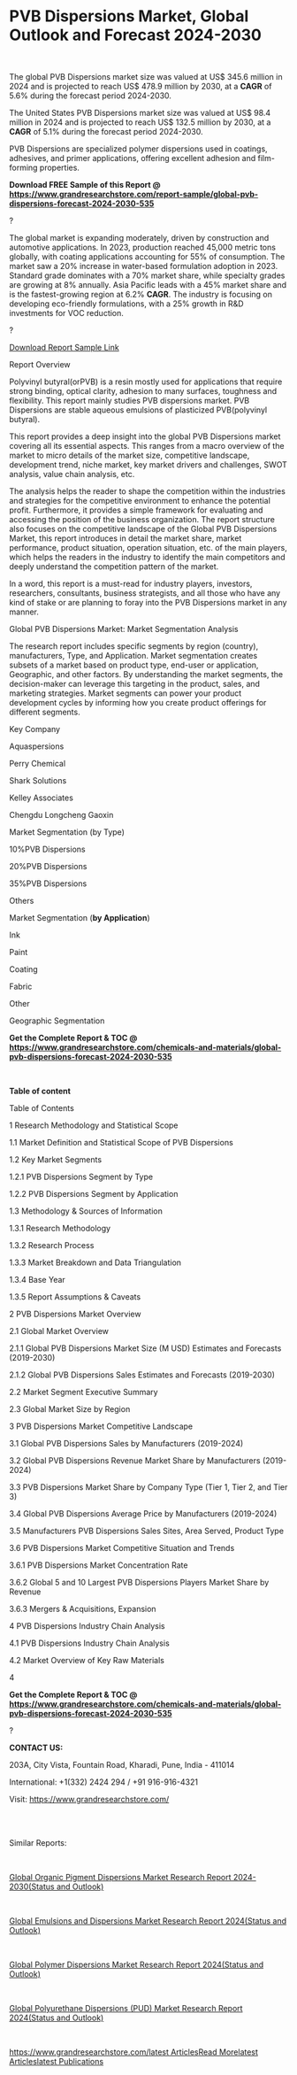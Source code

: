 <h1>PVB Dispersions Market, Global Outlook and Forecast 2024-2030</h1><br/><p>The global PVB Dispersions market size was valued at US$ 345.6 million in 2024 and is projected to reach US$ 478.9 million by 2030, at a <strong>CAGR</strong> of 5.6% during the forecast period 2024-2030.</p>
 
 
 
 <p>The United States PVB Dispersions market size was valued at US$ 98.4 million in 2024 and is projected to reach US$ 132.5 million by 2030, at a <strong>CAGR</strong> of 5.1% during the forecast period 2024-2030.</p>
 
 
 
 <p>PVB Dispersions are specialized polymer dispersions used in coatings, adhesives, and primer applications, offering excellent adhesion and film-forming properties.</p>
 
 
 
 <div><b>Download FREE Sample of this Report @ <a href="https://www.grandresearchstore.com/report-sample/global-pvb-dispersions-forecast-2024-2030-535">https://www.grandresearchstore.com/report-sample/global-pvb-dispersions-forecast-2024-2030-535</a></b></div>
 
 
 
 <p>? </p>
 
 
 
 <p>The global market is expanding moderately, driven by construction and automotive applications. In 2023, production reached 45,000 metric tons globally, with coating applications accounting for 55% of consumption. The market saw a 20% increase in water-based formulation adoption in 2023. Standard grade dominates with a 70% market share, while specialty grades are growing at 8% annually. Asia Pacific leads with a 45% market share and is the fastest-growing region at 6.2% <strong>CAGR</strong>. The industry is focusing on developing eco-friendly formulations, with a 25% growth in R&D investments for VOC reduction.</p>
 
 
 
 <p>? </p>
 
 
 
 <p><a href="https://www.grandresearchstore.com/mr-admin/report-sample/global-pvb-dispersions-forecast-2024-2030-535">Download Report Sample Link</a></p>
 
 
 
 <p>Report Overview</p>
 
 
 
 <p>Polyvinyl butyral(orPVB) is a resin mostly used for applications that require strong binding, optical clarity, adhesion to many surfaces, toughness and flexibility. This report mainly studies PVB dispersions market. PVB Dispersions are stable aqueous emulsions of plasticized PVB(polyvinyl butyral).</p>
 
 
 
 <p>This report provides a deep insight into the global PVB Dispersions market covering all its essential aspects. This ranges from a macro overview of the market to micro details of the market size, competitive landscape, development trend, niche market, key market drivers and challenges, SWOT analysis, value chain analysis, etc.</p>
 
 
 
 <p>The analysis helps the reader to shape the competition within the industries and strategies for the competitive environment to enhance the potential profit. Furthermore, it provides a simple framework for evaluating and accessing the position of the business organization. The report structure also focuses on the competitive landscape of the Global PVB Dispersions Market, this report introduces in detail the market share, market performance, product situation, operation situation, etc. of the main players, which helps the readers in the industry to identify the main competitors and deeply understand the competition pattern of the market.</p>
 
 
 
 <p>In a word, this report is a must-read for industry players, investors, researchers, consultants, business strategists, and all those who have any kind of stake or are planning to foray into the PVB Dispersions market in any manner.</p>
 
 
 
 <p>Global PVB Dispersions Market: Market Segmentation Analysis</p>
 
 
 
 <p>The research report includes specific segments by region (country), manufacturers, Type, and Application. Market segmentation creates subsets of a market based on product type, end-user or application, Geographic, and other factors. By understanding the market segments, the decision-maker can leverage this targeting in the product, sales, and marketing strategies. Market segments can power your product development cycles by informing how you create product offerings for different segments.</p>
 
 
 
 <p>Key Company</p>
 
 
 
 <p>Aquaspersions</p>
 
 
 
 <p>Perry Chemical</p>
 
 
 
 <p>Shark Solutions</p>
 
 
 
 <p>Kelley Associates</p>
 
 
 
 <p>Chengdu Longcheng Gaoxin</p>
 
 
 
 <p>Market Segmentation (by Type)</p>
 
 
 
 <p>10%PVB Dispersions</p>
 
 
 
 <p>20%PVB Dispersions</p>
 
 
 
 <p>35%PVB Dispersions</p>
 
 
 
 <p>Others</p>
 
 
 
 <p>Market Segmentation (<strong>by Application</strong>)</p>
 
 
 
 <p>Ink</p>
 
 
 
 <p>Paint</p>
 
 
 
 <p>Coating</p>
 
 
 
 <p>Fabric</p>
 
 
 
 <p>Other</p>
 
 
 
 <p>Geographic Segmentation</p>
 
 
 
 <div><b>Get the Complete Report & TOC @ <a href="https://www.grandresearchstore.com/chemicals-and-materials/global-pvb-dispersions-forecast-2024-2030-535">https://www.grandresearchstore.com/chemicals-and-materials/global-pvb-dispersions-forecast-2024-2030-535</a></b></div>
 
 
 
 <p><br />
 
 <b>Table of content</b></p>
 
 
 
 <p>Table of Contents<br />
 
 1 Research Methodology and Statistical Scope<br />
 
 1.1 Market Definition and Statistical Scope of PVB Dispersions<br />
 
 1.2 Key Market Segments<br />
 
 1.2.1 PVB Dispersions Segment by Type<br />
 
 1.2.2 PVB Dispersions Segment by Application<br />
 
 1.3 Methodology & Sources of Information<br />
 
 1.3.1 Research Methodology<br />
 
 1.3.2 Research Process<br />
 
 1.3.3 Market Breakdown and Data Triangulation<br />
 
 1.3.4 Base Year<br />
 
 1.3.5 Report Assumptions & Caveats<br />
 
 2 PVB Dispersions Market Overview<br />
 
 2.1 Global Market Overview<br />
 
 2.1.1 Global PVB Dispersions Market Size (M USD) Estimates and Forecasts (2019-2030)<br />
 
 2.1.2 Global PVB Dispersions Sales Estimates and Forecasts (2019-2030)<br />
 
 2.2 Market Segment Executive Summary<br />
 
 2.3 Global Market Size by Region<br />
 
 3 PVB Dispersions Market Competitive Landscape<br />
 
 3.1 Global PVB Dispersions Sales by Manufacturers (2019-2024)<br />
 
 3.2 Global PVB Dispersions Revenue Market Share by Manufacturers (2019-2024)<br />
 
 3.3 PVB Dispersions Market Share by Company Type (Tier 1, Tier 2, and Tier 3)<br />
 
 3.4 Global PVB Dispersions Average Price by Manufacturers (2019-2024)<br />
 
 3.5 Manufacturers PVB Dispersions Sales Sites, Area Served, Product Type<br />
 
 3.6 PVB Dispersions Market Competitive Situation and Trends<br />
 
 3.6.1 PVB Dispersions Market Concentration Rate<br />
 
 3.6.2 Global 5 and 10 Largest PVB Dispersions Players Market Share by Revenue<br />
 
 3.6.3 Mergers & Acquisitions, Expansion<br />
 
 4 PVB Dispersions Industry Chain Analysis<br />
 
 4.1 PVB Dispersions Industry Chain Analysis<br />
 
 4.2 Market Overview of Key Raw Materials<br />
 
 4</p>
 
 
 
 <div><b>Get the Complete Report & TOC @ <a href="https://www.grandresearchstore.com/chemicals-and-materials/global-pvb-dispersions-forecast-2024-2030-535">https://www.grandresearchstore.com/chemicals-and-materials/global-pvb-dispersions-forecast-2024-2030-535</a></b></div>
 
 
 
 <p>? </p>
 
 
 
 <p><b>CONTACT US:</b><br />
 
 203A, City Vista, Fountain Road, Kharadi, Pune, India - 411014<br />
 
 International: +1(332) 2424 294 / +91 916-916-4321<br />
 
 Visit: <a href="https://www.grandresearchstore.com/">https://www.grandresearchstore.com/</a><br />
 
 <br />
 
 <br />
 
 Similar Reports:<br />
 
 <br />
 
 <a href="https://www.grandresearchstore.com/chemicals-and-materials/global-organic-pigment-dispersions-2024-2030-903">Global Organic Pigment Dispersions Market Research Report 2024-2030(Status and Outlook)</a><br />
 
 <br />
 
 <a href="https://www.grandresearchstore.com/chemicals-and-materials/global-emulsions-dispersions-2024-784">Global Emulsions and Dispersions Market Research Report 2024(Status and Outlook)</a><br />
 
 <br />
 
 <a href="https://www.grandresearchstore.com/chemicals-and-materials/global-polymer-dispersions-2024-286">Global Polymer Dispersions Market Research Report 2024(Status and Outlook)</a><br />
 
 <br />
 
 <a href="https://www.grandresearchstore.com/chemicals-and-materials/global-polyurethane-dispersions-2024-516">Global Polyurethane Dispersions (PUD) Market Research Report 2024(Status and Outlook)</a><br />
 
 <br />
 
 <a href="https://gyeongbokgung.com">https://www.grandresearchstore.com/</a><a href="https://hallyeomaritime.com">latest Articles</a><a href="https://jingwansa.com">Read More</a><a href="https://nguoiviet.jp/">latest Articles</a><a href="https://www.intelmarketresearch.com/">latest Publications</a></p>